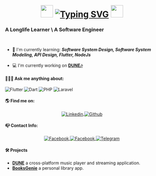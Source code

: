 <h1 align="center">
<img src="https://25.media.tumblr.com/03f4da17fb89ade647863d640eddbfba/tumblr_msv2wqoLW11qiv1fao1_1280.gif" width="40"/>
  
  <a href="">
    <picture>
      <a href="https://git.io/typing-svg"><img src="https://readme-typing-svg.demolab.com?font=Fira+Code&pause=350&color=F7AE24FF&center=true&&size=18&width=435&height=26&lines=Who+Am+I+%5C+What+I+Do%3F" alt="Typing SVG" /></a>
    </picture>
  </a>
<img src="https://25.media.tumblr.com/03f4da17fb89ade647863d640eddbfba/tumblr_msv2wqoLW11qiv1fao1_1280.gif" width="40"/>
  
</h1>


### A Longlife Learner \ A Software Engineer
  
<br/>

- 🔎 I'm currently learning: <b><i>Software System Design, Software System Modeling, API Design, Flutter, NodeJs </i></b>
<br/><br/>
- 💻 I'm currently working on <b>[DUNE🎶](https://github.com/DMouayad/DUNE)</b>

#### 🙋🏻‍♂️ Ask me anything about:
  ![Flutter](https://img.shields.io/badge/Flutter-%2302569B.svg?style=flat&logo=Flutter&logoColor=white)
  ![Dart](https://img.shields.io/badge/dart-%230175C2.svg?style=flat&logo=dart&logoColor=white)
  ![PHP](https://img.shields.io/badge/php-%23593d88.svg?style=flat&logo=php&logoColor=white)
  ![Laravel](https://img.shields.io/badge/laravel-%23FF2D20.svg?style=flat&logo=laravel&logoColor=white)

#### 🌎 Find me on:

  <p align="center">
 <a href="https://www.linkedin.com/in/mouayad-alhamwi-85bb9420b/" target="_blank">
  <picture>
    <source media="(prefers-color-scheme: dark)" srcset="https://img.shields.io/badge/Linkedin-%230D1117.svg?&style=for-the-badge&logo=Linkedin&logoColor=white">
    <img align="center" alt="Linkedin" src="https://img.shields.io/badge/Linkedin-%23ffffff.svg?&style=for-the-badge&logo=Linkedin&logoColor=black">
  </picture>
 </a>
 <a href="https://github.com/DMouayad" target="_blank">
  <picture>
    <source media="(prefers-color-scheme: dark)" srcset="https://img.shields.io/badge/GitHub-%230D1117?style=for-the-badge&logo=github&logoColor=white">
    <img align="center" alt="Github" src="https://img.shields.io/badge/GitHub-white?style=for-the-badge&logo=github&logoColor=black">
  </picture>
 </a>
  </p>
  
 #### 📪 Contact Info: 
 
 <p align="center">
 <a href="mailto:mouayad.alhamwi.ma@gmail.com" target="_blank">
  <picture>
    <source media="(prefers-color-scheme: dark)" srcset="https://img.shields.io/badge/Email-%230D1117?style=for-the-badge&logo=Gmail&logoColor=white">
    <img align="center" alt="Facebook" src="https://img.shields.io/badge/Email-white?style=for-the-badge&logo=Gmail&logoColor=black">
  </picture>
 </a>
 <a href="https://www.facebook.com/moaiad.alham/" target="_blank">
  <picture>
    <source media="(prefers-color-scheme: dark)" srcset="https://img.shields.io/badge/Facebook-%230D1117?style=for-the-badge&logo=facebook&logoColor=white">
    <img align="center" alt="Facebook" src="https://img.shields.io/badge/Facebook-white?style=for-the-badge&logo=facebook&logoColor=black">
  </picture>
 </a>
 <a href="https://t.me/DDragon13" target="_blank">
  <picture>
    <source media="(prefers-color-scheme: dark)" srcset="https://img.shields.io/badge/Telegram-%230D1117?style=for-the-badge&logo=telegram&logoColor=white">
    <img align="center" alt="Telegram" src="https://img.shields.io/badge/Telegram-white?style=for-the-badge&logo=telegram&logoColor=black">
  </picture>
 </a>
</p>
  
#### 🛠 Projects

- **[DUNE](https://github.com/DMouayad/DUNE)** a cross-platform music player and streaming application.
- **[BooksGenie](https://github.com/DMouayad/BooksGenie)** a personal library app.
